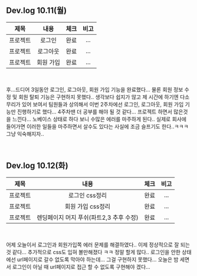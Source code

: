## Dev.log 10.11(월)

  |제목|내용|체크|비고|
|:------:|:------:|:------:|:------:|
|프로젝트|로그인|완료|...|
|프로젝트|로그아웃|완료|...|
|프로젝트|회원 가입|완료|...|


<br />

후...드디어 3일동안 로그인, 로그아웃, 회원 가입 기능을 완료했다... 물론 회원 정보 수정 및 회원 탈퇴 기능은 구현하지 못했다.. 생각보다 쉽지가 않고 제 시간에 하기엔 다소 무리가 있어 보여서 팀원들과 상의해서 이번 2주차에선 로그인, 로그아웃, 회원 가입 기능만 진행하기로 했다... 4주차땐 더 공부를 해야 될 것 같다... 프로젝트 하면서 많은것을 느낀다... 노베이스 상태로 하다 보니 수많은 에러를 마주하게 된다.. 실제로 회사에 들어가면 이러한 일들을 마주하면서 살수도 있다는 사실에 조금 슬프기도 한다..ㅋㅋㅋ 그냥 익숙해지자..

<br />

## Dev.log 10.12(화)

  |제목|내용|체크|비고|
|:------:|:------:|:------:|:------:|
|프로젝트|로그인 css정리|완료|...|
|프로젝트|회원 가입 css정리|완료|...|
|프로젝트|렌딩페이지 머지 푸쉬(파트2,3 추후 수정)|완료|...|

<br />

어제 오늘이서 로그인과 회원가입쪽 에러 문제를 해결하였다.. 이제 정상적으로 잘 되는 것 같다... 추가적으로 css도 입혀 볼만해졌다 ㅋㅋ 정말 할게 많다.. 로그인을 안한 상태에선 url페이지로 갈수 없도록 막아야 하는데... 그걸 구현하지 못했다... 오늘은 밤 세면서 로그인이 아닐 때 url페이지로 접근 할 수 없도록 구현해야 겠다...


<br />